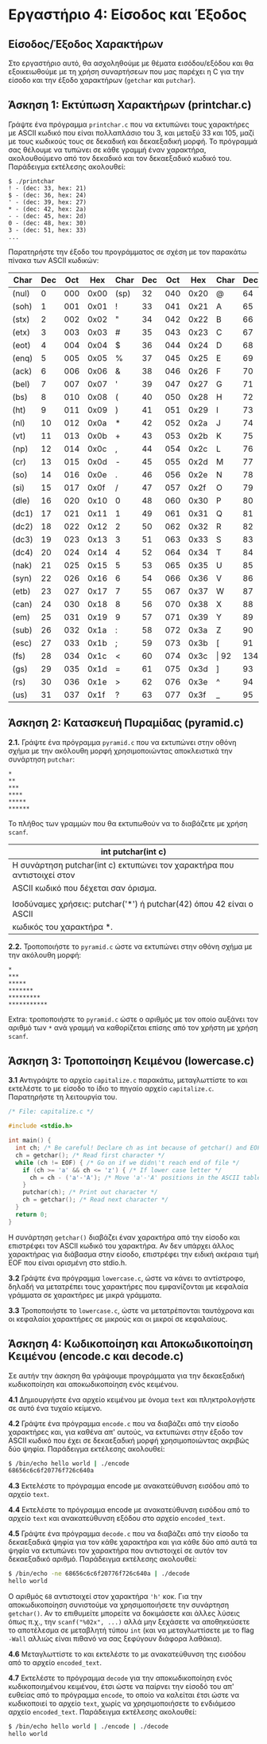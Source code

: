 # Εργαστήριο 4: Είσοδος και Έξοδος

## Είσοδος/Έξοδος Χαρακτήρων

Στο εργαστήριο αυτό, θα ασχοληθούμε με θέματα εισόδου/εξόδου και θα
εξοικειωθούμε με τη χρήση συναρτήσεων που μας παρέχει η C για την είσοδο
και την έξοδο χαρακτήρων (`getchar` και `putchar`).

## Άσκηση 1: Εκτύπωση Χαρακτήρων (printchar.c)

Γράψτε ένα πρόγραμμα `printchar.c` που να εκτυπώνει τους χαρακτήρες
με ASCII κωδικό που είναι πολλαπλάσιο του 3, και μεταξύ 33 και 105, μαζί
με τους κωδικούς τους σε δεκαδική και δεκαεξαδική μορφή. Το πρόγραμμά σας
θέλουμε να τυπώνει σε κάθε γραμμή έναν χαρακτήρα, ακολουθούμενο από τον
δεκαδικό και τον δεκαεξαδικό κωδικό του. Παράδειγμα εκτέλεσης ακολουθεί:

```
$ ./printchar
! - (dec: 33, hex: 21)
$ - (dec: 36, hex: 24)
' - (dec: 39, hex: 27)
* - (dec: 42, hex: 2a)
- - (dec: 45, hex: 2d)
0 - (dec: 48, hex: 30)
3 - (dec: 51, hex: 33)
...
```

Παρατηρήστε την έξοδο του προγράμματος σε σχέση με τον παρακάτω πίνακα των ASCII κωδικών:

| Char | Dec | Oct | Hex | Char | Dec | Oct | Hex | Char | Dec | Oct | Hex | Char | Dec | Oct | Hex |
| --- | --- | --- | --- | --- | --- | --- | --- | --- | --- | --- | --- | --- | --- | --- | --- |
| (nul) |  0 | 000 | 0x00 | (sp) | 32 | 040 | 0x20 | @ | 64 | 100 | 0x40 | \`  | 96  | 140 | 0x60 |
| (soh) |  1 | 001 | 0x01 | !    | 33 | 041 | 0x21 | A | 65 | 101 | 0x41 | a   | 97  | 141 | 0x61 |
| (stx) |  2 | 002 | 0x02 | \"   | 34 | 042 | 0x22 | B | 66 | 102 | 0x42 | b   | 98  | 142 | 0x62 |
| (etx) |  3 | 003 | 0x03 | \#   | 35 | 043 | 0x23 | C | 67 | 103 | 0x43 | c   | 99  | 143 | 0x63 |
| (eot) |  4 | 004 | 0x04 | \$   | 36 | 044 | 0x24 | D | 68 | 104 | 0x44 | d   | 100 | 144 | 0x64 |
| (enq) |  5 | 005 | 0x05 | %    | 37 | 045 | 0x25 | E | 69 | 105 | 0x45 | e   | 101 | 145 | 0x65 |
| (ack) |  6 | 006 | 0x06 | &    | 38 | 046 | 0x26 | F | 70 | 106 | 0x46 | f   | 102 | 146 | 0x66 |
| (bel) |  7 | 007 | 0x07 | \'   | 39 | 047 | 0x27 | G | 71 | 107 | 0x47 | g   | 103 | 147 | 0x67 |
| (bs)  |  8 | 010 | 0x08 | (    | 40 | 050 | 0x28 | H | 72 | 110 | 0x48 | h   | 104 | 150 | 0x68 |
| (ht)  |  9 | 011 | 0x09 | )    | 41 | 051 | 0x29 | I | 73 | 111 | 0x49 | i   | 105 | 151 | 0x69 |
| (nl)  | 10 | 012 | 0x0a | \*   | 42 | 052 | 0x2a | J | 74 | 112 | 0x4a | j   | 106 | 152 | 0x6a |
| (vt)  | 11 | 013 | 0x0b | +    | 43 | 053 | 0x2b | K | 75 | 113 | 0x4b | k   | 107 | 153 | 0x6b |
| (np)  | 12 | 014 | 0x0c | ,    | 44 | 054 | 0x2c | L | 76 | 114 | 0x4c | l   | 108 | 154 | 0x6c |
| (cr)  | 13 | 015 | 0x0d | -    | 45 | 055 | 0x2d | M | 77 | 115 | 0x4d | m   | 109 | 155 | 0x6d |
| (so)  | 14 | 016 | 0x0e | .    | 46 | 056 | 0x2e | N | 78 | 116 | 0x4e | n   | 110 | 156 | 0x6e |
| (si)  | 15 | 017 | 0x0f | /    | 47 | 057 | 0x2f | O | 79 | 117 | 0x4f | o   | 111 | 157 | 0x6f |
| (dle) | 16 | 020 | 0x10 | 0    | 48 | 060 | 0x30 | P | 80 | 120 | 0x50 | p   | 112 | 160 | 0x70 |
| (dc1) | 17 | 021 | 0x11 | 1    | 49 | 061 | 0x31 | Q | 81 | 121 | 0x51 | q   | 113 | 161 | 0x71 |
| (dc2) | 18 | 022 | 0x12 | 2    | 50 | 062 | 0x32 | R | 82 | 122 | 0x52 | r   | 114 | 162 | 0x72 |
| (dc3) | 19 | 023 | 0x13 | 3    | 51 | 063 | 0x33 | S | 83 | 123 | 0x53 | s   | 115 | 163 | 0x73 |
| (dc4) | 20 | 024 | 0x14 | 4    | 52 | 064 | 0x34 | T | 84 | 124 | 0x54 | t   | 116 | 164 | 0x74 |
| (nak) | 21 | 025 | 0x15 | 5    | 53 | 065 | 0x35 | U | 85 | 125 | 0x55 | u   | 117 | 165 | 0x75 |
| (syn) | 22 | 026 | 0x16 | 6    | 54 | 066 | 0x36 | V | 86 | 126 | 0x56 | v   | 118 | 166 | 0x76 |
| (etb) | 23 | 027 | 0x17 | 7    | 55 | 067 | 0x37 | W | 87 | 127 | 0x57 | w   | 119 | 167 | 0x77 |
| (can) | 24 | 030 | 0x18 | 8    | 56 | 070 | 0x38 | X | 88 | 130 | 0x58 | x   | 120 | 170 | 0x78 |
| (em)  | 25 | 031 | 0x19 | 9    | 57 | 071 | 0x39 | Y | 89 | 131 | 0x59 | y   | 121 | 171 | 0x79 |
| (sub) | 26 | 032 | 0x1a | :    | 58 | 072 | 0x3a | Z | 90 | 132 | 0x5a | z   | 122 | 172 | 0x7a |
| (esc) | 27 | 033 | 0x1b | ;    | 59 | 073 | 0x3b | \[| 91 | 133 | 0x5b | {   | 123 | 173 | 0x7b |
| (fs)  | 28 | 034 | 0x1c | \<   | 60 | 074 | 0x3c | \\| 92 | 134 | 0x5c |\|   | 124 | 174 | 0x7c |
| (gs)  | 29 | 035 | 0x1d | =    | 61 | 075 | 0x3d | \]| 93 | 135 | 0x5d | }   | 125 | 175 | 0x7d |
| (rs)  | 30 | 036 | 0x1e | \>   | 62 | 076 | 0x3e | \^| 94 | 136 | 0x5e |\~   | 126 | 176 | 0x7e |
| (us)  | 31 | 037 | 0x1f | ?    | 63 | 077 | 0x3f | \_| 95 | 137 | 0x5f |(del)| 127 | 177 | 0x7f |

## Άσκηση 2: Κατασκευή Πυραμίδας (pyramid.c)

**2.1.** Γράψτε ένα πρόγραμμα `pyramid.c` που να εκτυπώνει στην οθόνη σχήμα με την ακόλουθη μορφή χρησιμοποιώντας αποκλειστικά την συνάρτηση `putchar`:

```
*
**
***
****
*****
******
```

Το πλήθος των γραμμών που θα εκτυπωθούν να το διαβάζετε με χρήση `scanf`.

| int putchar(int c) |
| --- |
| H συνάρτηση putchar(int c) εκτυπώνει τον χαρακτήρα που αντιστοιχεί στον |
| ASCII κωδικό που δέχεται σαν όρισμα.                                    |
|                                                                         |
| Ισοδύναμες χρήσεις: putchar('\*') ή putchar(42)  όπου 42 είναι ο ASCII  |
| κωδικός του χαρακτήρα \*.                                               |


**2.2.** Τροποποιήστε το `pyramid.c` ώστε να εκτυπώνει στην οθόνη σχήμα με
την ακόλουθη μορφή:

```
*
***
*****
*******
*********
***********
```

Extra: τροποποιήστε το `pyramid.c` ώστε ο αριθμός με τον οποίο αυξάνει τον αριθμό των `*` ανά γραμμή να καθορίζεται επίσης από τον χρήστη με χρήση `scanf`.

## Άσκηση 3: Τροποποίηση Κειμένου (lowercase.c)

**3.1** Αντιγράψτε το αρχείο `capitalize.c` παρακάτω, μεταγλωττίστε το και εκτελέστε το με είσοδο το ίδιο το πηγαίο αρχείο `capitalize.c`. Παρατηρήστε τη λειτουργία του.

```c
/* File: capitalize.c */

#include <stdio.h>

int main() {
  int ch; /* Be careful! Declare ch as int because of getchar() and EOF */
  ch = getchar(); /* Read first character */
  while (ch != EOF) { /* Go on if we didn\'t reach end of file */
    if (ch >= 'a' && ch <= 'z') { /* If lower case letter */
      ch = ch - ('a'-'A'); /* Move 'a'-'A' positions in the ASCII table */
    }
    putchar(ch); /* Print out character */
    ch = getchar(); /* Read next character */
  }
  return 0;
}
```

H συνάρτηση `getchar()` διαβάζει έναν χαρακτήρα από την είσοδο και
επιστρέφει τον ASCII κωδικό του χαρακτήρα. Αν δεν υπάρχει άλλος
χαρακτήρας για διάβασμα στην είσοδο, επιστρέφει την ειδική ακέραια τιμή
EOF που είναι ορισμένη στο stdio.h.

**3.2** Γράψτε ένα πρόγραμμα `lowercase.c`, ώστε να κάνει το
αντίστροφο, δηλαδή να μετατρέπει τους χαρακτήρες που εμφανίζονται με
κεφαλαία γράμματα σε χαρακτήρες με μικρά γράμματα.

**3.3** Τροποποιήστε το `lowercase.c`, ώστε να μετατρέπονται ταυτόχρονα
και οι κεφαλαίοι χαρακτήρες σε μικρούς και οι μικροί σε κεφαλαίους.

## Άσκηση 4: Κωδικοποίηση και Αποκωδικοποίηση Κειμένου (encode.c και decode.c)

Σε αυτήν την άσκηση θα γράψουμε προγράμματα για την δεκαεξαδική κωδικοποίηση και αποκωδικοποίηση ενός κειμένου.

**4.1** Δημιουργήστε ένα αρχείο κειμένου με όνομα `text` και πληκτρολογήστε σε αυτό ένα τυχαίο κείμενο.

**4.2** Γράψτε ένα πρόγραμμα `encode.c` που να διαβάζει
από την είσοδο χαρακτήρες και, για καθένα απ' αυτούς, να εκτυπώνει
στην έξοδο τον ASCII κωδικό που έχει σε δεκαεξαδική μορφή χρησιμοποιώντας
ακριβώς δύο ψηφία. Παράδειγμα εκτέλεσης ακολουθεί:

```sh
$ /bin/echo hello world | ./encode
68656c6c6f20776f726c640a
```

**4.3** Εκτελέστε το πρόγραμμα encode με ανακατεύθυνση εισόδου από
το αρχείο `text`.

**4.4** Εκτελέστε το πρόγραμμα encode με ανακατεύθυνση εισόδου από
το αρχείο `text` και ανακατεύθυνση εξόδου στο αρχείο `encoded_text`.

**4.5** Γράψτε ένα πρόγραμμα `decode.c` που να διαβάζει από
την είσοδο τα δεκαεξαδικά ψηφία για τον κάθε χαρακτήρα και για κάθε
δύο από αυτά τα ψηφία να εκτυπώνει τον χαρακτήρα που αντιστοιχεί σε αυτόν
τον δεκαεξαδικό αριθμό. Παράδειγμα εκτέλεσης ακολουθεί:

```sh
$ /bin/echo -ne 68656c6c6f20776f726c640a | ./decode
hello world
```

Ο αριθμός `68` αντιστοιχεί στον χαρακτήρα `'h'` κοκ. Για την αποκωδικοποίηση συνιστούμε να χρησιμοποιήσετε την συνάρτηση `getchar()`. Αν το επιθυμείτε μπορείτε να δοκιμάσετε και άλλες λύσεις όπως π.χ., την `scanf("%02x", ...)` αλλά μην ξεχάσετε να αποθηκεύσετε το αποτέλεσμα σε μεταβλητή τύπου `int` (και να μεταγλωττίσετε με το flag `-Wall` αλλιώς είναι πιθανό να σας ξεφύγουν διάφορα λαθάκια).

**4.6** Μεταγλωττίστε το και εκτελέστε το με ανακατεύθυνση της
εισόδου από το αρχείο `encoded_text`.

**4.7** Εκτελέστε το πρόγραμμα `decode` για την αποκωδικοποίηση ενός
κωδικοποιημένου κειμένου, έτσι ώστε να παίρνει την είσοδό του απ'
ευθείας από το πρόγραμμα `encode`, το οποίο να καλείται έτσι ώστε να
κωδικοποιεί το αρχείο `text`, χωρίς να χρησιμοποιήσετε το ενδιάμεσο
αρχείο `encoded_text`. Παράδειγμα εκτέλεσης ακολουθεί:

```sh
$ /bin/echo hello world | ./encode | ./decode
hello world
```
